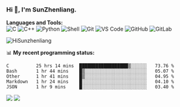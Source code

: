 
### Hi 👋, I'm SunZhenliang.



**Languages and Tools:**  
![C](https://img.shields.io/badge/-00599C?style=flat-square&logo=c&logoColor=white)
![C++](https://img.shields.io/badge/-C++-00599C?style=flat-square&logo=c%2B%2B&logoColor=white)
![Python](https://img.shields.io/badge/-Python-8fcfd1?style=flat-square&logo=Python)
![Shell](https://img.shields.io/badge/-Shell-blasck?style=flat-square&logo=Shell)
![Git](https://img.shields.io/badge/-Git-black?style=flat-square&logo=git)
![VS Code](https://img.shields.io/badge/-VS%20Code-007ACC?style=flat-square&logo=visual-studio-code)
![GitHub](https://img.shields.io/badge/-GitHub-181717?style=flat-square&logo=github)
![GitLab](https://img.shields.io/badge/-GitLab-FCA121?style=flat-square&logo=gitlab)

<img   src="https://github-readme-stats.vercel.app/api?username=HiSunzhenliang&count_private=true&show_icons=true" alt="HiSunzhenliang" />

📊 **My recent programming status:**
<!--START_SECTION:waka-->
```text
C          25 hrs 14 mins  ██████████████████▒░░░░░░   73.76 % 
Bash       1 hr 44 mins    █▒░░░░░░░░░░░░░░░░░░░░░░░   05.07 % 
Other      1 hr 41 mins    █▒░░░░░░░░░░░░░░░░░░░░░░░   04.95 % 
Markdown   1 hr 24 mins    █░░░░░░░░░░░░░░░░░░░░░░░░   04.10 % 
JSON       1 hr 9 mins     █░░░░░░░░░░░░░░░░░░░░░░░░   03.40 % 
```
<!--END_SECTION:waka-->
[![](https://img.shields.io/ubuntu/v/ubuntu-wallpapers)](https://kubuntu.org/)
![](https://visitor-badge.glitch.me/badge?page_id=HiSunzhenliang.readme)

